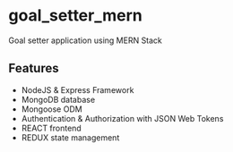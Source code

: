 # goal_setter_mern
Goal setter application using MERN Stack

## Features
- NodeJS & Express Framework
- MongoDB database
- Mongoose ODM
- Authentication & Authorization with JSON Web Tokens
- REACT frontend
- REDUX state management
